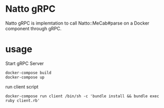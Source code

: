 # Natto gRPC

Natto gRPC is implemtation to call Natto::MeCab#parse on a Docker component through gRPC.

# usage
Start gRPC Server
```
docker-compose build
docker-compose up
```

run client script
```
docker-compose run client /bin/sh -c 'bundle install && bundle exec ruby client.rb'
```
